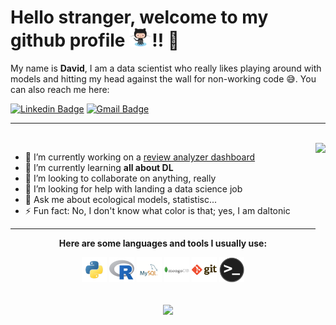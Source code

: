 # Hello stranger, welcome to my github profile <code><img height="30" src="Octocat.png"></code>!! 👋


My name is **David**, I am a data scientist who really likes playing around with models and hitting my head against the wall for non-working code :sweat_smile:. You can also reach me here:



[![Linkedin Badge](https://img.shields.io/badge/-David_Carricondo-blue?style=flat-square&logo=Linkedin&logoColor=white&link=https://www.linkedin.com/in/midhruvjaink/)](https://www.linkedin.com/in/david-carricondo-sanchez/)
[![Gmail Badge](https://img.shields.io/badge/-david.carricondo.sanchez@gmail.com-c14438?style=flat-square&logo=Gmail&logoColor=white&link=mailto:david.carricondo.sanchez@gmail.com)](mailto:david.carricondo.sanchez@gmail.com)
***
<br>
<img align='right' height=250 src="https://media.giphy.com/media/QHE5gWI0QjqF2/giphy.gif">

- 🔭 I’m currently working on a [review analyzer dashboard](https://github.com/DavidCarricondo/selenium-NLP)
- 🌱 I’m currently learning **all about DL**
- 👯 I’m looking to collaborate on anything, really
- 🤔 I’m looking for help with landing a data science job
- 💬 Ask me about ecological models, statistisc...
- ⚡ Fun fact: No, I don't know what color is that; yes, I am daltonic
&nbsp;

***
<center>

**Here are some languages and tools I usually use:**

<code><img height="40" src="https://raw.githubusercontent.com/github/explore/80688e429a7d4ef2fca1e82350fe8e3517d3494d/topics/python/python.png"></code>
<code><img height="40" src="https://raw.githubusercontent.com/github/explore/80688e429a7d4ef2fca1e82350fe8e3517d3494d/topics/r/r.png"></code>
<code><img height="40" src="https://raw.githubusercontent.com/github/explore/80688e429a7d4ef2fca1e82350fe8e3517d3494d/topics/mysql/mysql.png"></code>
<code><img height="40" src="https://raw.githubusercontent.com/github/explore/80688e429a7d4ef2fca1e82350fe8e3517d3494d/topics/mongodb/mongodb.png"></code>
<code><img height="40" src="https://raw.githubusercontent.com/github/explore/80688e429a7d4ef2fca1e82350fe8e3517d3494d/topics/git/git.png"></code>
<code><img height="40" src="https://raw.githubusercontent.com/github/explore/80688e429a7d4ef2fca1e82350fe8e3517d3494d/topics/terminal/terminal.png"></code>
</center>
<br>
<div style='text-align: center'>
<img src="https://github-readme-stats.vercel.app/api?username=DavidCarricondo&show_icons=true&theme=radical" align='center'></div></br>

<!--
**DavidCarricondo/DavidCarricondo** is a ✨ _special_ ✨ repository because its `README.md` (this file) appears on your GitHub profile.

Here are some ideas to get you started:

- 🔭 I’m currently working on ...
- 🌱 I’m currently learning ...
- 👯 I’m looking to collaborate on ...
- 🤔 I’m looking for help with ...
- 💬 Ask me about ...
- 📫 How to reach me: ...
- 😄 Pronouns: ...
- ⚡ Fun fact: ...
-->
